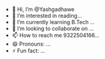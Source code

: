 - 👋 Hi, I’m @Yashgadhawe
- 👀 I’m interested in  reading...
- 🌱 I’m currently learning B.Tech ...
- 💞️ I’m looking to collaborate on ...
- 📫 How to reach me  9322504166...
- 😄 Pronouns: ...
- ⚡ Fun fact: ...

<!---
Yashgadhawe/Yashgadhawe is a ✨ special ✨ repository because its `README.md` (this file) appears on your GitHub profile.
You can click the Preview link to take a look at your changes.
--->
